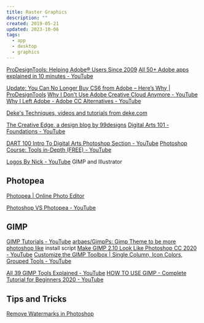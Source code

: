 ```yaml
---
title: Raster Graphics
description: ""
created: 2019-05-21
updated: 2023-10-06
tags:
  - app
  - desktop
  - graphics
---
```


[ProDesignTools: Helping Adobe® Users Since 2009](https://prodesigntools.com/)
[All 50+ Adobe apps explained in 10 minutes - YouTube](https://www.youtube.com/watch?v=7W0ISI3yqwo)

[Update: You Can No Longer Buy CS6 from Adobe – Here’s Why | ProDesignTools](https://prodesigntools.com/adobe-ends-cs6-sales.html)
[Why I Don't Use Adobe Creative Cloud Anymore - YouTube](https://www.youtube.com/watch?v=J7sVJChzMOQ)
[Why I Left Adobe - Adobe CC Alternatives - YouTube](https://www.youtube.com/watch?v=INLWxIFDk3Y)

[Deke's Techniques, videos and tutorials from deke.com](https://www.deke.com/techniques)

[The Creative Edge, a design blog by 99designs](https://99designs.hk/blog/)
[Digital Arts 101 - Foundations - YouTube](https://www.youtube.com/playlist?list=PL-lCJfwI1Fupd4A6-17wWJ2AQImcE27aB)

[DART 100 Intro To Digital Arts Photoshop Section - YouTube](https://www.youtube.com/playlist?list=PL-lCJfwI1FupYOH6BeYwIMuu2BXf2XRbl)
[Photoshop Course: Tools in-Depth (FREE) - YouTube](https://www.youtube.com/playlist?list=PLf0N3CF2JlRx7o9oVObgk4y5X6WBF_g21)

[Logos By Nick - YouTube](https://www.youtube.com/c/LogosByNick/featured) GIMP and Illustrator

## Photopea

[Photopea | Online Photo Editor](https://www.photopea.com/)

[Photoshop VS Photopea - YouTube](https://www.youtube.com/watch?v=0-g4CxIKl6Y)

## GIMP

[GIMP Tutorials - YouTube](https://www.youtube.com/playlist?list=PLynG8gQD-n8Dl23X0o1HFu_5PmBl79niz)
[arbaes/GimpPs: Gimp Theme to be more photoshop like](https://github.com/arbaes/GimpPs) install script
[Make GIMP 2.10 Look Like Photoshop CC 2020 - YouTube](https://www.youtube.com/watch?v=dY7g2JGyJeQ)
[Customize the GIMP Toolbox | Single Column, Icon Colors, Grouped Tools - YouTube](https://www.youtube.com/watch?v=oYmXU8_gb7Y)

[All 39 GIMP Tools Explained - YouTube](https://www.youtube.com/watch?v=_z9cFpwak9c)
[HOW TO USE GIMP - Complete Tutorial for Beginners 2020 - YouTube](https://www.youtube.com/watch?v=x6pXJ7Ijir0)

## Tips and Tricks

[Remove Watermarks in Photoshop](https://www.youtube.com/shorts/yVP5lkqNYYg)
